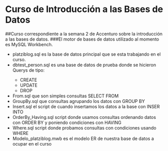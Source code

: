 # Curso de Introducción a las Bases de Datos
##Curso correspondiente a la semana 2 de Accenturo sobre la introducción a las bases de datos.
###El motor de bases de datos utilizado al momento es MySQL Workbench.
<ul>
  <li>platziblog.sql es la base de datos principal que se esta trabajando en el curso.</li>
  <li>dbtest_person.sql es una base de datos de prueba donde se hicieron Querys de tipo: </li>
  <ul>
    <li>CREATE</li>
    <li>UPDATE</li>
    <li>DROP</li>
  </ul>
  <li>From.sql que son simples consultas SELECT FROM</li>
  <li>GroupBy.sql que consultas agrupando los datos con GROUP BY</li>
  <li>Insert.sql el script de cuando insertamos los datos a la base con INSER INTO</li>
  <li>OrderBy_Having.sql script donde usamos consultas ordenando datos con ORDER BY y poniendo condiciones con HAVING</li>
  <li>Where.sql script donde probamos consultas con condiciones usando  WHERE</li>
  <li>Modelo_platziblog.mwb es el modelo ER de nuestra base de datos a ocupar en el curso</li>

